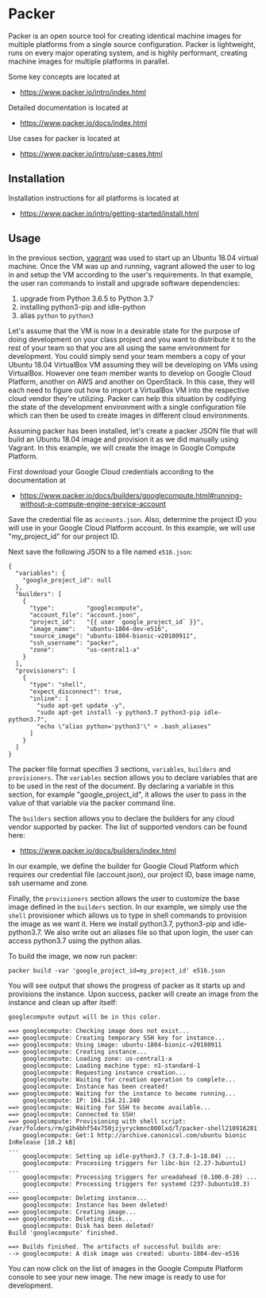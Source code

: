 # Packer

Packer is an open source tool for creating identical machine images 
for multiple platforms from a single source configuration. Packer is 
lightweight, runs on every major operating system, and is highly 
performant, creating machine images for multiple platforms in parallel.

Some key concepts are located at

* <https://www.packer.io/intro/index.html>

Detailed documentation is located at

* <https://www.packer.io/docs/index.html>

Use cases for packer is located at

* <https://www.packer.io/intro/use-cases.html>

## Installation
Installation instructions for all platforms is located at

* <https://www.packer.io/intro/getting-started/install.html>

## Usage

In the previous section, [vagrant](/chapters/cloud/vagrant.md#usage) was used to start up an
Ubuntu 18.04 virtual machine. Once the VM was up and running, vagrant
allowed the user to log in and setup the VM according to the user's
requirements. In that example, the user ran commands to install 
and upgrade software dependencies:

1. upgrade from Python 3.6.5 to Python 3.7
1. installing python3-pip and idle-python
1. alias `python` to `python3`

Let's assume that the VM is now in a desirable state for the purpose
of doing development on your class project and you want to distribute
it to the rest of your team so that you are all using the same 
environment for development. You could simply send your team members
a copy of your Ubuntu 18.04 VirtualBox VM assuming they will be developing
on VMs using VirtualBox. However one team member wants to develop on Google
Cloud Platform, another on AWS and another on OpenStack. In this case, 
they will each need to figure out how to import a VirtualBox VM into the 
respective cloud vendor they're utilizing. Packer can help this situation 
by codifying the state of the development environment with a single 
configuration file which can then be used to create images in different 
cloud environments.

Assuming packer has been installed, let's create a packer JSON file that 
will build an Ubuntu 18.04 image and provision it as we did manually using 
Vagrant. In this example, we will create the image in Google Compute Platform.

First download your Google Cloud credentials according to the documentation
at

* https://www.packer.io/docs/builders/googlecompute.html#running-without-a-compute-engine-service-account

Save the credential file as `accounts.json`. Also, determine the project ID 
you will use in your Google Cloud Platform account. In this example, we will
use "my_project_id" for our project ID.

Next save the following JSON to a file named `e516.json`:

```
{
  "variables": {
    "google_project_id": null
  },
  "builders": [
    {
      "type":         "googlecompute",
      "account_file": "account.json",
      "project_id":   "{{ user `google_project_id` }}",
      "image_name":   "ubuntu-1804-dev-e516",
      "source_image": "ubuntu-1804-bionic-v20180911",
      "ssh_username": "packer",
      "zone":         "us-central1-a"
    }
  ],
  "provisioners": [
    {
      "type": "shell",
      "expect_disconnect": true,
      "inline": [
        "sudo apt-get update -y",
        "sudo apt-get install -y python3.7 python3-pip idle-python3.7",
        "echo \"alias python='python3'\" > .bash_aliases"
      ]
    }
  ]
}
```

The packer file format specifies 3 sections, `variables`, `builders` and 
`provisioners`. The `variables` section allows you to declare variables
that are to be used in the rest of the document. By declaring a variable
in this section, for example "google_project_id", it allows the user to
pass in the value of that variable via the packer command line.

The `builders` section allows you to declare the builders for any cloud
vendor supported by packer. The list of supported vendors can be found 
here:

* https://www.packer.io/docs/builders/index.html

In our example, we define the builder for Google Cloud Platform which requires
our credential file (account.json), our project ID, base image name, ssh username
and zone.

Finally, the `provisioners` section allows the user to customize the base
image defined in the `builders` section. In our example, we simply use the
`shell` provisioner which allows us to type in shell commands to provision
the image as we want it. Here we install python3.7, python3-pip and idle-python3.7.
We also write out an aliases file so that upon login, the user can access python3.7
using the python alias.

To build the image, we now run packer:

```
packer build -var 'google_project_id=my_project_id' e516.json
```

You will see output that shows the progress of packer as it starts up and provisions
the instance. Upon success, packer will create an image from the instance and clean
up after itself:

```
googlecompute output will be in this color.

==> googlecompute: Checking image does not exist...
==> googlecompute: Creating temporary SSH key for instance...
==> googlecompute: Using image: ubuntu-1804-bionic-v20180911
==> googlecompute: Creating instance...
    googlecompute: Loading zone: us-central1-a
    googlecompute: Loading machine type: n1-standard-1
    googlecompute: Requesting instance creation...
    googlecompute: Waiting for creation operation to complete...
    googlecompute: Instance has been created!
==> googlecompute: Waiting for the instance to become running...
    googlecompute: IP: 104.154.21.240
==> googlecompute: Waiting for SSH to become available...
==> googlecompute: Connected to SSH!
==> googlecompute: Provisioning with shell script: /var/folders/rm/g1h4bhf54x750jzjyryckmnc000lxd/T/packer-shell210916201
    googlecompute: Get:1 http://archive.canonical.com/ubuntu bionic InRelease [10.2 kB]
...
    googlecompute: Setting up idle-python3.7 (3.7.0-1~18.04) ...
    googlecompute: Processing triggers for libc-bin (2.27-3ubuntu1) ...
    googlecompute: Processing triggers for ureadahead (0.100.0-20) ...
    googlecompute: Processing triggers for systemd (237-3ubuntu10.3) ...
==> googlecompute: Deleting instance...
    googlecompute: Instance has been deleted!
==> googlecompute: Creating image...
==> googlecompute: Deleting disk...
    googlecompute: Disk has been deleted!
Build 'googlecompute' finished.

==> Builds finished. The artifacts of successful builds are:
--> googlecompute: A disk image was created: ubuntu-1804-dev-e516
```

You can now click on the list of images in the Google Compute Platform console
to see your new image. The new image is ready to use for development.

